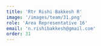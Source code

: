 ```yaml
---
title: 'Rtr Rishi Bakkesh R'
image: '/images/team/31.png'
role: 'Area Representative 16'
email: 'n.rishibakkesh@gmail.com'
order: 31
---
```

